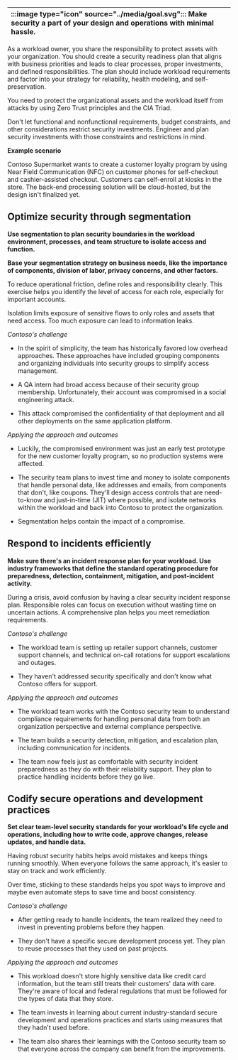 | :::image type="icon" source="../media/goal.svg"::: Make security a part of your design and operations with minimal hassle.  |
| :----------------------------------------------------------------------------------------------------------------------------- |

As a workload owner, you share the responsibility to protect assets with your organization. You should create a security readiness plan that aligns with business priorities and leads to clear processes, proper investments, and defined responsibilities. The plan should include workload requirements and factor into your strategy for reliability, health modeling, and self-preservation.

You need to protect the organizational assets and the workload itself from attacks by using Zero Trust principles and the CIA Triad.

Don't let functional and nonfunctional requirements, budget constraints, and other considerations restrict security investments. Engineer and plan security investments with those constraints and restrictions in mind.

**Example scenario**

Contoso Supermarket wants to create a customer loyalty program by using Near Field Communication (NFC) on customer phones for self-checkout and cashier-assisted checkout. Customers can self-enroll at kiosks in the store. The back-end processing solution will be cloud-hosted, but the design isn't finalized yet. 

## Optimize security through segmentation

**Use segmentation to plan security boundaries in the workload environment, processes, and team structure to isolate access and function.**

**Base your segmentation strategy on business needs, like the importance of components, division of labor, privacy concerns, and other factors.**

To reduce operational friction, define roles and responsibility clearly. This exercise helps you identify the level of access for each role, especially for important accounts.

Isolation limits exposure of sensitive flows to only roles and assets that need access. Too much exposure can lead to information leaks.

*Contoso's challenge*

- In the spirit of simplicity, the team has historically favored low overhead approaches. These approaches have included grouping components and organizing individuals into security groups to simplify access management.

- A QA intern had broad access because of their security group membership. Unfortunately, their account was compromised in a social engineering attack.
- This attack compromised the confidentiality of that deployment and all other deployments on the same application platform.

*Applying the approach and outcomes*

- Luckily, the compromised environment was just an early test prototype for the new customer loyalty program, so no production systems were affected.

- The security team plans to invest time and money to isolate components that handle personal data, like addresses and emails, from components that don't, like coupons. They'll design access controls that are need-to-know and just-in-time (JIT) where possible, and isolate networks within the workload and back into Contoso to protect the organization.

- Segmentation helps contain the impact of a compromise. 

## Respond to incidents efficiently

**Make sure there's an incident response plan for your workload. Use industry frameworks that define the standard operating procedure for preparedness, detection, containment, mitigation, and post-incident activity.**

During a crisis, avoid confusion by having a clear security incident response plan. Responsible roles can focus on execution without wasting time on uncertain actions. A comprehensive plan helps you meet remediation requirements.

*Contoso's challenge*

- The workload team is setting up retailer support channels, customer support channels, and technical on-call rotations for support escalations and outages.

- They haven't addressed security specifically and don't know what Contoso offers for support.

*Applying the approach and outcomes*

- The workload team works with the Contoso security team to understand compliance requirements for handling personal data from both an organization perspective and external compliance perspective.

- The team builds a security detection, mitigation, and escalation plan, including communication for incidents.
- The team now feels just as comfortable with security incident preparedness as they do with their reliability support. They plan to practice handling incidents before they go live.

## Codify secure operations and development practices

**Set clear team-level security standards for your workload's life cycle and operations, including how to write code, approve changes, release updates, and handle data.**

Having robust security habits helps avoid mistakes and keeps things running smoothly. When everyone follows the same approach, it's easier to stay on track and work efficiently.

Over time, sticking to these standards helps you spot ways to improve and maybe even automate steps to save time and boost consistency.

*Contoso's challenge*

- After getting ready to handle incidents, the team realized they need to invest in preventing problems before they happen.

- They don't have a specific secure development process yet. They plan to reuse processes that they used on past projects.

*Applying the approach and outcomes*

- This workload doesn't store highly sensitive data like credit card information, but the team still treats their customers' data with care. They're aware of local and federal regulations that must be followed for the types of data that they store.

- The team invests in learning about current industry-standard secure development and operations practices and starts using measures that they hadn't used before.
- The team also shares their learnings with the Contoso security team so that everyone across the company can benefit from the improvements.

